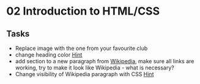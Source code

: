 # 02 Introduction to HTML/CSS

## Tasks
* Replace image with the one from your favourite club
* change heading color [Hint](https://developer.mozilla.org/en-US/docs/Learn/CSS/Styling_text/Fundamentals)
* add section to a new paragraph from [Wikipedia](https://de.wikipedia.org/wiki/1._FC_Union_Berlin#Seit_2019:_Bundesliga_und_Europapokalteilnahmen), make sure all links are working, try to make it look like Wikipedia - what is necessary?
* Change visibility of Wikipedia paragraph with CSS [Hint](https://developer.mozilla.org/en-US/docs/Web/CSS/display#examples)